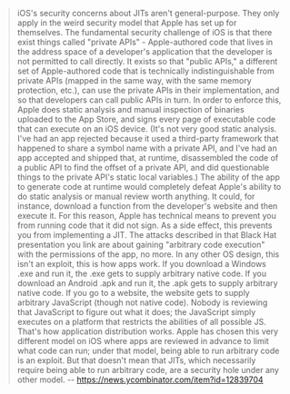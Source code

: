 > iOS's security concerns about JITs aren't general-purpose. They only apply in the weird security model that Apple has set up for themselves.
> The fundamental security challenge of iOS is that there exist things called "private APIs" - Apple-authored code that lives in the address space of a developer's application that the developer is not permitted to call directly. It exists so that "public APIs," a different set of Apple-authored code that is technically indistinguishable from private APIs (mapped in the same way, with the same memory protection, etc.), can use the private APIs in their implementation, and so that developers can call public APIs in turn.
> In order to enforce this, Apple does static analysis and manual inspection of binaries uploaded to the App Store, and signs every page of executable code that can execute on an iOS device. (It's not very good static analysis. I've had an app rejected because it used a third-party framework that happened to share a symbol name with a private API, and I've had an app accepted and shipped that, at runtime, disassembled the code of a public API to find the offset of a private API, and did questionable things to the private API's static local variables.)
> The ability of the app to generate code at runtime would completely defeat Apple's ability to do static analysis or manual review worth anything. It could, for instance, download a function from the developer's website and then execute it. For this reason, Apple has technical means to prevent you from running code that it did not sign. As a side effect, this prevents you from implementing a JIT.
The attacks described in that Black Hat presentation you link are about gaining "arbitrary code execution" with the permissions of the app, no more. In any other OS design, this isn't an exploit, this is how apps work. If you download a Windows .exe and run it, the .exe gets to supply arbitrary native code. If you download an Android .apk and run it, the .apk gets to supply arbitrary native code. If you go to a website, the website gets to supply arbitrary JavaScript (though not native code). Nobody is reviewing that JavaScript to figure out what it does; the JavaScript simply executes on a platform that restricts the abilities of all possible JS. That's how application distribution works.
Apple has chosen this very different model on iOS where apps are reviewed in advance to limit what code can run; under that model, being able to run arbitrary code is an exploit. But that doesn't mean that JITs, which necessarily require being able to run arbitrary code, are a security hole under any other model.
> -- https://news.ycombinator.com/item?id=12839704
